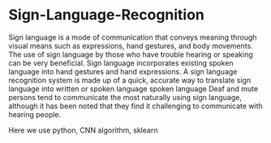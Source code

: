 # Sign-Language-Recognition

Sign language is a mode of communication that conveys meaning through visual means such as expressions, hand gestures, and body movements. The use of sign language by those who have trouble hearing or speaking can be very beneficial. Sign language incorporates existing spoken language into hand gestures and hand expressions. A sign language recognition system is made up of a quick, accurate way to translate sign language into written or spoken language spoken language Deaf and mute persons tend to communicate the most naturally using sign language, although it has been noted that they find it challenging to communicate with hearing people.

Here we use python, CNN  algorithm, sklearn 
